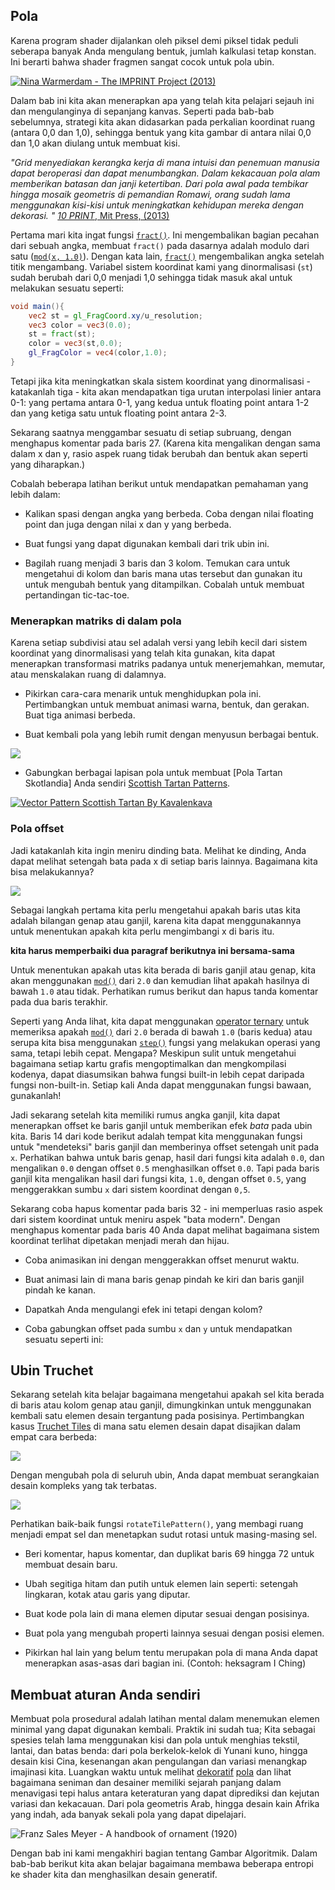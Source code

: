## Pola

Karena program shader dijalankan oleh piksel demi piksel tidak peduli seberapa banyak Anda mengulang bentuk, jumlah kalkulasi tetap konstan. Ini berarti bahwa shader fragmen sangat cocok untuk pola ubin.

[ ![Nina Warmerdam - The IMPRINT Project (2013)](warmerdam.jpg) ](../edit.php#09/dots5.frag)

Dalam bab ini kita akan menerapkan apa yang telah kita pelajari sejauh ini dan mengulanginya di sepanjang kanvas. Seperti pada bab-bab sebelumnya, strategi kita akan didasarkan pada perkalian koordinat ruang (antara 0,0 dan 1,0), sehingga bentuk yang kita gambar di antara nilai 0,0 dan 1,0 akan diulang untuk membuat kisi.

*"Grid menyediakan kerangka kerja di mana intuisi dan penemuan manusia dapat beroperasi dan dapat menumbangkan. Dalam kekacauan pola alam memberikan batasan dan janji ketertiban. Dari pola awal pada tembikar hingga mosaik geometris di pemandian Romawi, orang sudah lama menggunakan kisi-kisi untuk meningkatkan kehidupan mereka dengan dekorasi. "* [*10 PRINT*, Mit Press, (2013)](http://10print.org/)

Pertama mari kita ingat fungsi [```fract()```](../glossary/?search=fract). Ini mengembalikan bagian pecahan dari sebuah angka, membuat ```fract()``` pada dasarnya adalah modulo dari satu ([```mod(x, 1.0)```](../glossary/?search=mod)). Dengan kata lain, [```fract()```](../glossary/?search=fract) mengembalikan angka setelah titik mengambang. Variabel sistem koordinat kami yang dinormalisasi (```st```) sudah berubah dari 0,0 menjadi 1,0 sehingga tidak masuk akal untuk melakukan sesuatu seperti:

```glsl
void main(){
	vec2 st = gl_FragCoord.xy/u_resolution;
	vec3 color = vec3(0.0);
    st = fract(st);
	color = vec3(st,0.0);
	gl_FragColor = vec4(color,1.0);
}
```

Tetapi jika kita meningkatkan skala sistem koordinat yang dinormalisasi - katakanlah tiga - kita akan mendapatkan tiga urutan interpolasi linier antara 0-1: yang pertama antara 0-1, yang kedua untuk floating point antara 1-2 dan yang ketiga satu untuk floating point antara 2-3.

<div class="codeAndCanvas" data="grid-making.frag"></div>

Sekarang saatnya menggambar sesuatu di setiap subruang, dengan menghapus komentar pada baris 27. (Karena kita mengalikan dengan sama dalam x dan y, rasio aspek ruang tidak berubah dan bentuk akan seperti yang diharapkan.)

Cobalah beberapa latihan berikut untuk mendapatkan pemahaman yang lebih dalam:

* Kalikan spasi dengan angka yang berbeda. Coba dengan nilai floating point dan juga dengan nilai x dan y yang berbeda.

* Buat fungsi yang dapat digunakan kembali dari trik ubin ini.

* Bagilah ruang menjadi 3 baris dan 3 kolom. Temukan cara untuk mengetahui di kolom dan baris mana utas tersebut dan gunakan itu untuk mengubah bentuk yang ditampilkan. Cobalah untuk membuat pertandingan tic-tac-toe.

### Menerapkan matriks di dalam pola

Karena setiap subdivisi atau sel adalah versi yang lebih kecil dari sistem koordinat yang dinormalisasi yang telah kita gunakan, kita dapat menerapkan transformasi matriks padanya untuk menerjemahkan, memutar, atau menskalakan ruang di dalamnya.

<div class="codeAndCanvas" data="checks.frag"></div>

* Pikirkan cara-cara menarik untuk menghidupkan pola ini. Pertimbangkan untuk membuat animasi warna, bentuk, dan gerakan. Buat tiga animasi berbeda.

* Buat kembali pola yang lebih rumit dengan menyusun berbagai bentuk.


[![](diamondtiles-long.png)](../edit.php#09/diamondtiles.frag)

* Gabungkan berbagai lapisan pola untuk membuat [Pola Tartan Skotlandia] Anda sendiri [Scottish Tartan Patterns](https://www.google.com/search?q=scottish+patterns+fabric&tbm=isch&tbo=u&source=univ&sa=X&ei=Y1aFVfmfD9P-yQTLuYCIDA&ved=0CB4QsAQ&biw=1399&bih=799#tbm=isch&q=Scottish+Tartans+Patterns).

[ ![Vector Pattern Scottish Tartan By Kavalenkava](tartan.jpg) ](http://graphicriver.net/item/vector-pattern-scottish-tartan/6590076)

### Pola offset

Jadi katakanlah kita ingin meniru dinding bata. Melihat ke dinding, Anda dapat melihat setengah bata pada x di setiap baris lainnya. Bagaimana kita bisa melakukannya?

![](brick.jpg)

Sebagai langkah pertama kita perlu mengetahui apakah baris utas kita adalah bilangan genap atau ganjil, karena kita dapat menggunakannya untuk menentukan apakah kita perlu mengimbangi x di baris itu.

____kita harus memperbaiki dua paragraf berikutnya ini bersama-sama____

Untuk menentukan apakah utas kita berada di baris ganjil atau genap, kita akan menggunakan [```mod()```](../glossary/?search=mod) dari ```2.0``` dan kemudian lihat apakah hasilnya di bawah ```1.0``` atau tidak. Perhatikan rumus berikut dan hapus tanda komentar pada dua baris terakhir.

<div class="simpleFunction" data="y = mod(x,2.0);
// y = mod(x,2.0) < 1.0 ? 0. : 1. ;
// y = step(1.0,mod(x,2.0));"></div>

Seperti yang Anda lihat, kita dapat menggunakan [operator ternary](https://en.wikipedia.org/wiki/%3F:) untuk memeriksa apakah [```mod()```](../glossary/?search=mod) dari ```2.0``` berada di bawah ```1.0``` (baris kedua) atau serupa kita bisa menggunakan [```step()```](../glossary/?search=step) fungsi yang melakukan operasi yang sama, tetapi lebih cepat. Mengapa? Meskipun sulit untuk mengetahui bagaimana setiap kartu grafis mengoptimalkan dan mengkompilasi kodenya, dapat diasumsikan bahwa fungsi built-in lebih cepat daripada fungsi non-built-in. Setiap kali Anda dapat menggunakan fungsi bawaan, gunakanlah!

Jadi sekarang setelah kita memiliki rumus angka ganjil, kita dapat menerapkan offset ke baris ganjil untuk memberikan efek *bata* pada ubin kita. Baris 14 dari kode berikut adalah tempat kita menggunakan fungsi untuk "mendeteksi" baris ganjil dan memberinya offset setengah unit pada ```x```. Perhatikan bahwa untuk baris genap, hasil dari fungsi kita adalah ```0.0```, dan mengalikan  ```0.0``` dengan offset ```0.5``` menghasilkan offset ```0.0```. Tapi pada baris ganjil kita mengalikan hasil dari fungsi kita, ```1.0```, dengan offset ```0.5```, yang menggerakkan sumbu ```x``` dari sistem koordinat dengan ```0,5```.

Sekarang coba hapus komentar pada baris 32 - ini memperluas rasio aspek dari sistem koordinat untuk meniru aspek "bata modern". Dengan menghapus komentar pada baris 40 Anda dapat melihat bagaimana sistem koordinat terlihat dipetakan menjadi merah dan hijau.

<div class="codeAndCanvas" data="bricks.frag"></div>

* Coba animasikan ini dengan menggerakkan offset menurut waktu.

* Buat animasi lain di mana baris genap pindah ke kiri dan baris ganjil pindah ke kanan.

* Dapatkah Anda mengulangi efek ini tetapi dengan kolom?

* Coba gabungkan offset pada sumbu ```x``` dan ```y``` untuk mendapatkan sesuatu seperti ini:

<a href="../edit.php#09/marching_dots.frag"><canvas id="custom" class="canvas" data-fragment-url="marching_dots.frag"  width="520px" height="200px"></canvas></a>

## Ubin Truchet

Sekarang setelah kita belajar bagaimana mengetahui apakah sel kita berada di baris atau kolom genap atau ganjil, dimungkinkan untuk menggunakan kembali satu elemen desain tergantung pada posisinya. Pertimbangkan kasus [Truchet Tiles](http://en.wikipedia.org/wiki/Truchet_tiles) di mana satu elemen desain dapat disajikan dalam empat cara berbeda:

![](truchet-00.png)

Dengan mengubah pola di seluruh ubin, Anda dapat membuat serangkaian desain kompleks yang tak terbatas.

![](truchet-01.png)

Perhatikan baik-baik fungsi ```rotateTilePattern()```, yang membagi ruang menjadi empat sel dan menetapkan sudut rotasi untuk masing-masing sel.

<div class="codeAndCanvas" data="truchet.frag"></div>

* Beri komentar, hapus komentar, dan duplikat baris 69 hingga 72 untuk membuat desain baru.

* Ubah segitiga hitam dan putih untuk elemen lain seperti: setengah lingkaran, kotak atau garis yang diputar.

* Buat kode pola lain di mana elemen diputar sesuai dengan posisinya.

* Buat pola yang mengubah properti lainnya sesuai dengan posisi elemen.

* Pikirkan hal lain yang belum tentu merupakan pola di mana Anda dapat menerapkan asas-asas dari bagian ini. (Contoh: heksagram I Ching)

<a href="../edit.php#09/iching-01.frag"><canvas id="custom" class="canvas" data-fragment-url="iching-01.frag"  width="520px" height="200px"></canvas></a>

## Membuat aturan Anda sendiri

Membuat pola prosedural adalah latihan mental dalam menemukan elemen minimal yang dapat digunakan kembali. Praktik ini sudah tua; Kita sebagai spesies telah lama menggunakan kisi dan pola untuk menghias tekstil, lantai, dan batas benda: dari pola berkelok-kelok di Yunani kuno, hingga desain kisi Cina, kesenangan akan pengulangan dan variasi menangkap imajinasi kita. Luangkan waktu untuk melihat [dekoratif](https://archive.org/stream/traditionalmetho00chririch#page/130/mode/2up) [pola](https://www.pinterest.com/patriciogonzv/paterns/) dan lihat bagaimana seniman dan desainer memiliki sejarah panjang dalam menavigasi tepi halus antara keteraturan yang dapat diprediksi dan kejutan variasi dan kekacauan. Dari pola geometris Arab, hingga desain kain Afrika yang indah, ada banyak sekali pola yang dapat dipelajari.

![Franz Sales Meyer - A handbook of ornament (1920)](geometricpatters.png)

Dengan bab ini kami mengakhiri bagian tentang Gambar Algoritmik. Dalam bab-bab berikut kita akan belajar bagaimana membawa beberapa entropi ke shader kita dan menghasilkan desain generatif.